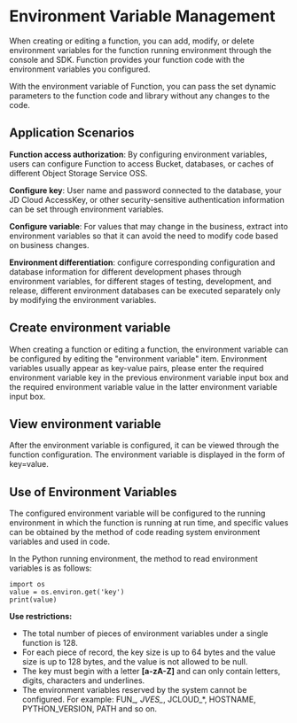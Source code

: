 # Environment Variable Management

When creating or editing a function, you can add, modify, or delete environment variables for the function running environment through the console and SDK. Function provides your function code with the environment variables you configured.

With the environment variable of Function, you can pass the set dynamic parameters to the function code and library without any changes to the code.

## Application Scenarios

**Function access authorization**: By configuring environment variables, users can configure Function to access Bucket, databases, or caches of different Object Storage Service OSS.

**Configure key**: User name and password connected to the database, your JD Cloud AccessKey, or other security-sensitive authentication information can be set through environment variables.

**Configure variable**: For values that may change in the business, extract into environment variables so that it can avoid the need to modify code based on business changes.

**Environment differentiation**: configure corresponding configuration and database information for different development phases through environment variables, for different stages of testing, development, and release, different environment databases can be executed separately only by modifying the environment variables.

 

## Create environment variable

When creating a function or editing a function, the environment variable can be configured by editing the "environment variable" item. Environment variables usually appear as key-value pairs, please enter the required environment variable key in the previous environment variable input box and the required environment variable value in the latter environment variable input box.

 

## View environment variable

After the environment variable is configured, it can be viewed through the function configuration. The environment variable is displayed in the form of key=value.

 

## Use of Environment Variables

The configured environment variable will be configured to the running environment in which the function is running at run time, and specific values can be obtained by the method of code reading system environment variables and used in code.

In the Python running environment, the method to read environment variables is as follows:

```
import os
value = os.environ.get('key')
print(value)
```

 

**Use restrictions:**

* The total number of pieces of environment variables under a single function is 128.
* For each piece of record, the key size is up to 64 bytes and the value size is up to 128 bytes, and the value is not allowed to be null.
* The key must begin with a letter **[a-zA-Z]** and can only contain letters, digits, characters and underlines.
* The environment variables reserved by the system cannot be configured. For example: FUN_*, JVES_*, JCLOUD_*, HOSTNAME, PYTHON_VERSION, PATH and so on.
